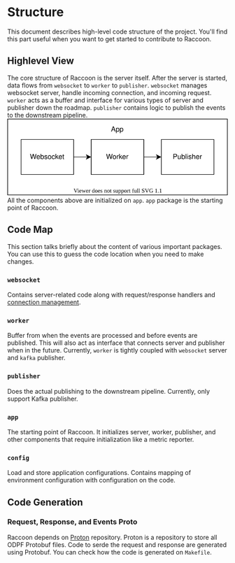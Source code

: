 # Structure

This document describes high-level code structure of the project. You'll find this part useful when you want to get started to contribute to Raccoon.

## Highlevel View

The core structure of Raccoon is the server itself. After the server is started, data flows from `websocket` to `worker` to `publisher`. `websocket` manages websocket server, handle incoming connection, and incoming request. `worker` acts as a buffer and interface for various types of server and publisher down the roadmap. `publisher` contains logic to publish the events to the downstream pipeline. ![high-level](../.gitbook/assets/structure.svg) All the components above are initialized on `app`. `app` package is the starting point of Raccoon.

## Code Map

This section talks briefly about the content of various important packages. You can use this to guess the code location when you need to make changes.

### `websocket`

Contains server-related code along with request/response handlers and [connection management](architecture.md#connections).

### `worker`

Buffer from when the events are processed and before events are published. This will also act as interface that connects server and publisher when in the future. Currently, `worker` is tightly coupled with `websocket` server and `kafka` publisher.

### `publisher`

Does the actual publishing to the downstream pipeline. Currently, only support Kafka publisher.

### `app`

The starting point of Raccoon. It initializes server, worker, publisher, and other components that require initialization like a metric reporter.

### `config`

Load and store application configurations. Contains mapping of environment configuration with configuration on the code.

## Code Generation

### Request, Response, and Events Proto

Raccoon depends on [Proton](https://github.com/odpf/proton/tree/main/odpf/raccoon) repository. Proton is a repository to store all ODPF Protobuf files. Code to serde the request and response are generated using Protobuf. You can check how the code is generated on `Makefile`.

